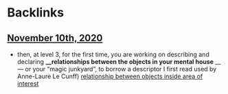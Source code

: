 
# Backlinks
## [November 10th, 2020](<November 10th, 2020.md>)
- then, at level 3, for the first time, you are working on describing and declaring **__relationships between the objects in your mental house** __— or your “magic junkyard”, to borrow a descriptor I first read used by Anne-Laure Le Cunff) [relationship between objects inside area of interest ](<relationship between objects inside area of interest .md>)

